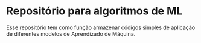 # Repositório para algoritmos de ML
Esse repositório tem como função armazenar códigos simples de aplicação de diferentes modelos de Aprendizado de Máquina.
